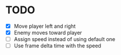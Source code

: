 # TODO

- [x] Move player left and right
- [x] Enemy moves toward player
- [ ] Assign speed instead of using default one
- [ ] Use frame delta time with the speed
